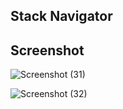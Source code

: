 
## Stack Navigator

## Screenshot

![Screenshot (31)](https://github.com/Kamalis8/React-components/assets/147134756/e7ed7103-0fd2-47bb-867f-1967241a3160)

![Screenshot (32)](https://github.com/Kamalis8/React-components/assets/147134756/a4aa3804-8195-4888-9c13-df6c8f976e9c)

